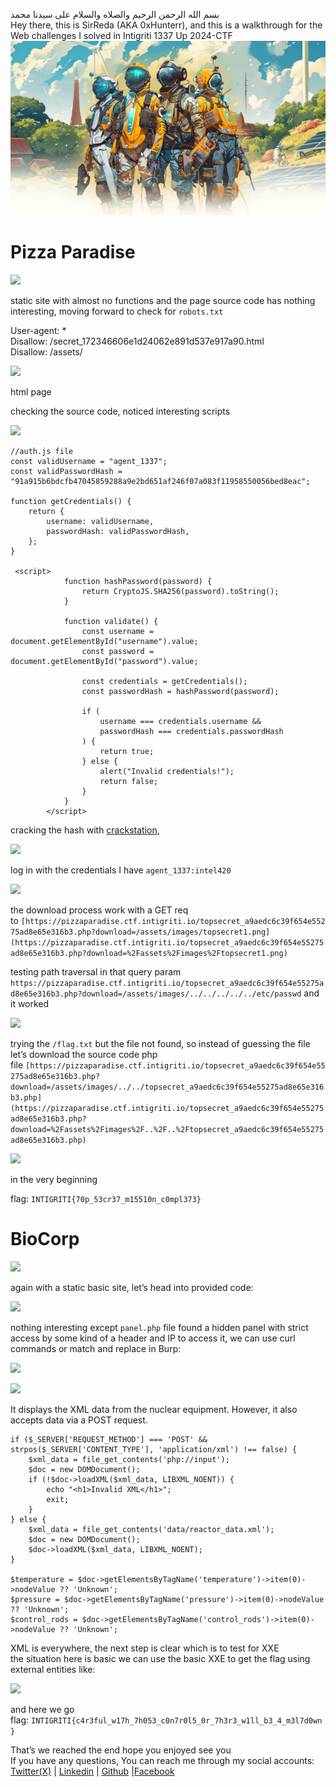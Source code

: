 بسم الله الرحمن الرحيم والصلاه والسلام على سيدنا محمد  
Hey there, this is SirReda (AKA 0xHunterr), and this is a walkthrough for the Web challenges I solved in Intigriti 1337 Up 2024-CTF
![](../../Media/Writeups/Pasted%20image%2020241219130654.png)

# Pizza Paradise

![](https://miro.medium.com/v2/resize:fit:618/1*n7dUq4rlcotpzGBEw03llw.png)

static site with almost no functions and the page source code has nothing interesting, moving forward to check for `robots.txt`

User-agent: *  
Disallow: /secret_172346606e1d24062e891d537e917a90.html  
Disallow: /assets/

![](https://miro.medium.com/v2/resize:fit:875/1*31VyTQ25-c7TOAhsn8OUtA.png)

html page

checking the source code, noticed interesting scripts

![](https://miro.medium.com/v2/resize:fit:875/1*ClnByFn27OMmoKA2t0yAfg.png)

```
//auth.js file  
const validUsername = "agent_1337";  
const validPasswordHash = "91a915b6bdcfb47045859288a9e2bd651af246f07a083f11958550056bed8eac";  
  
function getCredentials() {  
    return {  
        username: validUsername,  
        passwordHash: validPasswordHash,  
    };  
}

 <script>  
            function hashPassword(password) {  
                return CryptoJS.SHA256(password).toString();  
            }  
  
            function validate() {  
                const username = document.getElementById("username").value;  
                const password = document.getElementById("password").value;  
  
                const credentials = getCredentials();  
                const passwordHash = hashPassword(password);  
  
                if (  
                    username === credentials.username &&  
                    passwordHash === credentials.passwordHash  
                ) {  
                    return true;  
                } else {  
                    alert("Invalid credentials!");  
                    return false;  
                }  
            }  
        </script>
```

cracking the hash with [crackstation](https://crackstation.net/),

![](https://miro.medium.com/v2/resize:fit:875/1*w9Kvjd7j1-pAqikfpl0XRA.png)

log in with the credentials I have `agent_1337:intel420`

![](https://miro.medium.com/v2/resize:fit:875/1*2rYknNfFPjhQvj6Ywj47AQ.png)

the download process work with a GET req to `[https://pizzaparadise.ctf.intigriti.io/topsecret_a9aedc6c39f654e55275ad8e65e316b3.php?download=/assets/images/topsecret1.png](https://pizzaparadise.ctf.intigriti.io/topsecret_a9aedc6c39f654e55275ad8e65e316b3.php?download=%2Fassets%2Fimages%2Ftopsecret1.png)`

testing path traversal in that query param  
`https://pizzaparadise.ctf.intigriti.io/topsecret_a9aedc6c39f654e55275ad8e65e316b3.php?download=/assets/images/../../../../../etc/passwd` and it worked

![](https://miro.medium.com/v2/resize:fit:875/1*CLtnBEmW5V82UWgxJP_BLw.png)

trying the `/flag.txt` but the file not found, so instead of guessing the file let’s download the source code php file `[https://pizzaparadise.ctf.intigriti.io/topsecret_a9aedc6c39f654e55275ad8e65e316b3.php?download=/assets/images/../../topsecret_a9aedc6c39f654e55275ad8e65e316b3.php](https://pizzaparadise.ctf.intigriti.io/topsecret_a9aedc6c39f654e55275ad8e65e316b3.php?download=%2Fassets%2Fimages%2F..%2F..%2Ftopsecret_a9aedc6c39f654e55275ad8e65e316b3.php)`

![](https://miro.medium.com/v2/resize:fit:800/1*-tpjY1iVbd0A-7SGAtekWQ.png)

in the very beginning

flag: `INTIGRITI{70p_53cr37_m15510n_c0mpl373}`

# BioCorp

![](https://miro.medium.com/v2/resize:fit:623/1*blB0gjVTb_esNrXPFmKuiw.png)

again with a static basic site, let’s head into provided code:

![](https://miro.medium.com/v2/resize:fit:875/1*4IX_ujgXb3VasKf995AXfw.png)

nothing interesting except `panel.php` file found a hidden panel with strict access by some kind of a header and IP to access it, we can use curl commands or match and replace in Burp:

![](https://miro.medium.com/v2/resize:fit:875/1*8taI0oW-YycjwDQTUaGfaA.png)

![](https://miro.medium.com/v2/resize:fit:875/1*0mS2bBj3IXVpCAHPnwUevw.png)

It displays the XML data from the nuclear equipment. However, it also accepts data via a POST request.

```
if ($_SERVER['REQUEST_METHOD'] === 'POST' && strpos($_SERVER['CONTENT_TYPE'], 'application/xml') !== false) {
    $xml_data = file_get_contents('php://input');
    $doc = new DOMDocument();
    if (!$doc->loadXML($xml_data, LIBXML_NOENT)) {
        echo "<h1>Invalid XML</h1>";
        exit;
    }
} else {
    $xml_data = file_get_contents('data/reactor_data.xml');
    $doc = new DOMDocument();
    $doc->loadXML($xml_data, LIBXML_NOENT);
}

$temperature = $doc->getElementsByTagName('temperature')->item(0)->nodeValue ?? 'Unknown';
$pressure = $doc->getElementsByTagName('pressure')->item(0)->nodeValue ?? 'Unknown';
$control_rods = $doc->getElementsByTagName('control_rods')->item(0)->nodeValue ?? 'Unknown';
```

XML is everywhere, the next step is clear which is to test for XXE  
the situation here is basic we can use the basic XXE to get the flag using external entities like:

![](https://miro.medium.com/v2/resize:fit:875/1*xGYSfu4zJqGOPIQ3L4sAOQ.png)

and here we go flag: `INTIGRITI{c4r3ful_w17h_7h053_c0n7r0l5_0r_7h3r3_w1ll_b3_4_m3l7d0wn}`

That’s we reached the end hope you enjoyed see you  
If you have any questions, You can reach me through my social accounts:  
[Twitter(X)](https://twitter.com/HunterXReda) | [Linkedin](https://www.linkedin.com/in/0xhunter/) | [Github](https://github.com/0xHunterr) |[Facebook](https://www.facebook.com/0xHunterr)